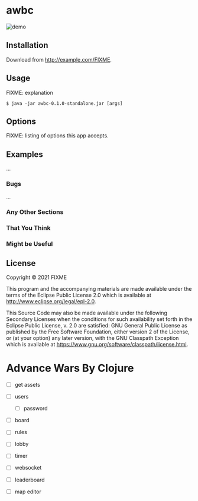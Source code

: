# awbc

![demo](./resources/assets/demo_awbc.png)

## Installation

Download from http://example.com/FIXME.

## Usage

FIXME: explanation

    $ java -jar awbc-0.1.0-standalone.jar [args]

## Options

FIXME: listing of options this app accepts.

## Examples

...

### Bugs

...

### Any Other Sections
### That You Think
### Might be Useful

## License

Copyright © 2021 FIXME

This program and the accompanying materials are made available under the
terms of the Eclipse Public License 2.0 which is available at
http://www.eclipse.org/legal/epl-2.0.

This Source Code may also be made available under the following Secondary
Licenses when the conditions for such availability set forth in the Eclipse
Public License, v. 2.0 are satisfied: GNU General Public License as published by
the Free Software Foundation, either version 2 of the License, or (at your
option) any later version, with the GNU Classpath Exception which is available
at https://www.gnu.org/software/classpath/license.html.
# Advance Wars By Clojure


- [ ] get assets
- [ ] users
  - [ ] password
- [ ] board
- [ ] rules
- [ ] lobby
- [ ] timer
- [ ] websocket
- [ ] leaderboard
- [ ] map editor

